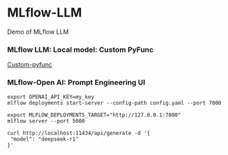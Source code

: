 # MLflow-LLM
Demo of MLflow LLM

### MLflow LLM: Local model: Custom PyFunc
[Custom-pyfunc](custom-pyfunc-advanced-llm.ipynb)

### MLflow-Open AI: Prompt Engineering UI
```shell
export OPENAI_API_KEY=my_key
mlflow deployments start-server --config-path config.yaml --port 7000

export MLFLOW_DEPLOYMENTS_TARGET="http://127.0.0.1:7000"
mlflow server --port 5000

curl http://localhost:11434/api/generate -d '{
 "model": "deepseek-r1"
}'
```
